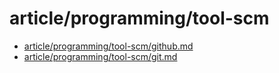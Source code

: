 # article/programming/tool-scm

- [article/programming/tool-scm/github.md](github.md)
- [article/programming/tool-scm/git.md](git.md)
